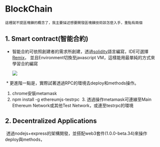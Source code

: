 # BlockChain

	這裡就不提區塊鍊的概念了，我主要描述想要開發區塊鍊技術該怎麼入手，重點有兩個
	
## 1. Smart contract(智能合約)
  * 智能合約可依照創建者的需求所創建，透過[solidity](http://solidity.readthedocs.io/en/latest)語言編寫，IDE可選擇[Remix](https://ethereum.github.io/browser-solidity/)，
	並且Environment切換至javascript VM，這樣能用最單純的方式來學習合約編寫
	
	![](http://www.baidu.com/img/bdlogo.gif)
	
  * 更進階一點是，實際試著透過RPC的環境去deploy和methods操作。
  1. chrome安裝metamask
  2. npm install -g ethereumjs-testrpc
  3. 透過操作metamask可連線至Main Ethereum Network或其他Test Network，或連至testrpc的環境
	
  
  
  
## 2. Decentralized Applications
  透過nodejs+express的架構開發，並搭配web3套件(1.0.0-beta.34)來操作deploy與methods，
